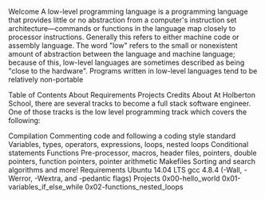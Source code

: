 Welcome
A low-level programming language is a programming language that provides little or no abstraction from a computer's instruction set architecture—commands or functions in the language map closely to processor instructions. Generally this refers to either machine code or assembly language. The word "low" refers to the small or nonexistent amount of abstraction between the language and machine language; because of this, low-level languages are sometimes described as being "close to the hardware". Programs written in low-level languages tend to be relatively non-portable

Table of Contents
About
Requirements
Projects
Credits
About
At Holberton School, there are several tracks to become a full stack software engineer. One of those tracks is the low level programming track which covers the following:

Compilation
Commenting code and following a coding style standard
Variables, types, operators, expressions, loops, nested loops
Conditional statements
Functions
Pre-processor, macros, header files, pointers, double pointers, function pointers, pointer arithmetic
Makefiles
Sorting and search algorithms and more!
Requirements
Ubuntu 14.04 LTS
gcc 4.8.4 (-Wall, -Werror, -Wextra, and -pedantic flags)
Projects
0x00-hello_world
0x01-variables_if_else_while
0x02-functions_nested_loops

